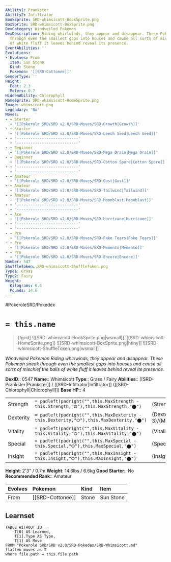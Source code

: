```yaml
---
Ability1: Prankster
Ability2: Infiltrator
BookSprite: SRD-whimsicott-BookSprite.png
BoxSprite: SRD-whimsicott-BoxSprite.png
DexCategory: Windveiled Pokemon
DexDescription: Riding whirlwinds, they appear and disappear. These Pokemon sneak
  through even the smallest gaps into houses and cause all sorts of mischief the balls
  of white fluff it leaves behind reveal its presence.
EventAbilities: ''
Evolutions:
- Evolves: From
  Item: Sun Stone
  Kind: Stone
  Pokemon: '[[SRD-Cottonee]]'
GenderType: ''
Height:
  Feet: 2.3
  Meters: 0.7
HiddenAbility: Chlorophyll
HomeSprite: SRD-whimsicott-HomeSprite.png
Image: whimsicott.png
Legendary: 'No'
Moves:
- - Starter
  - '[[Pokerole SRD/SRD v2.0/SRD-Moves/SRD-Growth|Growth]]'
- - Starter
  - '[[Pokerole SRD/SRD v2.0/SRD-Moves/SRD-Leech Seed|Leech Seed]]'
- - '---------------------------'
  - '---------------------------'
- - Beginner
  - '[[Pokerole SRD/SRD v2.0/SRD-Moves/SRD-Mega Drain|Mega Drain]]'
- - Beginner
  - '[[Pokerole SRD/SRD v2.0/SRD-Moves/SRD-Cotton Spore|Cotton Spore]]'
- - '---------------------------'
  - '---------------------------'
- - Amateur
  - '[[Pokerole SRD/SRD v2.0/SRD-Moves/SRD-Gust|Gust]]'
- - Amateur
  - '[[Pokerole SRD/SRD v2.0/SRD-Moves/SRD-Tailwind|Tailwind]]'
- - Amateur
  - '[[Pokerole SRD/SRD v2.0/SRD-Moves/SRD-Moonblast|Moonblast]]'
- - '---------------------------'
  - '---------------------------'
- - Ace
  - '[[Pokerole SRD/SRD v2.0/SRD-Moves/SRD-Hurricane|Hurricane]]'
- - '---------------------------'
  - '---------------------------'
- - Pro
  - '[[Pokerole SRD/SRD v2.0/SRD-Moves/SRD-Fake Tears|Fake Tears]]'
- - Pro
  - '[[Pokerole SRD/SRD v2.0/SRD-Moves/SRD-Memento|Memento]]'
- - Pro
  - '[[Pokerole SRD/SRD v2.0/SRD-Moves/SRD-Encore|Encore]]'
Number: 547
ShuffleToken: SRD-whimsicott-ShuffleToken.png
Type1: Grass
Type2: Fairy
Weight:
  Kilograms: 6.6
  Pounds: 14.6
---
```


#PokeroleSRD/Pokedex

# `= this.name`

> [!grid]
> ![[SRD-whimsicott-BookSprite.png|wsmall]]
> ![[SRD-whimsicott-HomeSprite.png]]
> ![[SRD-whimsicott-BoxSprite.png|htiny]]
> ![[SRD-whimsicott-ShuffleToken.png|wsmall]]


*Windveiled Pokemon*
*Riding whirlwinds, they appear and disappear. These Pokemon sneak through even the smallest gaps into houses and cause all sorts of mischief the balls of white fluff it leaves behind reveal its presence.*

**DexID**:: 0547
**Name**:: Whimsicott
**Type**:: Grass / Fairy
**Abilities**:: [[SRD-Prankster|Prankster]] / [[SRD-Infiltrator|Infiltrator]] ([[SRD-Chlorophyll|Chlorophyll]])
**Base HP**:: 4

|           |                                                                                        |                                          |
| --------- | -------------------------------------------------------------------------------------- | ---------------------------------------- |
| Strength  | `= padleft(padright("",this.MaxStrength - this.Strength,"⭘"),this.MaxStrength,"⬤")`    | (Strength::2)/(MaxStrength::4)   |
| Dexterity | `= padleft(padright("",this.MaxDexterity - this.Dexterity,"⭘"),this.MaxDexterity,"⬤")` | (Dexterity:: 3)/(MaxDexterity::6) |
| Vitality  | `= padleft(padright("",this.MaxVitality - this.Vitality,"⭘"),this.MaxVitality,"⬤")`    | (Vitality::2)/(MaxVitality::5)   |
| Special   | `= padleft(padright("",this.MaxSpecial - this.Special,"⭘"),this.MaxSpecial,"⬤")`       | (Special::2)/(MaxSpecial::5)     |
| Insight   | `= padleft(padright("",this.MaxInsight - this.Insight,"⭘"),this.MaxInsight,"⬤")`       | (Insight::2)/(MaxInsight::5)     |

**Height**: 2'3" / 0.7m
**Weight**: 14.6lbs / 6.6kg
**Good Starter**:: No
**Recommended Rank**:: Amateur

| Evolves   | Pokemon          | Kind   | Item      |
|:----------|:-----------------|:-------|:----------|
| From      | [[SRD-Cottonee]] | Stone  | Sun Stone |

## Learnset

```dataview
TABLE WITHOUT ID
    T[0] AS Learned,
    T[1].Type AS Type,
    T[1] AS Move
FROM "Pokerole SRD/SRD v2.0/SRD-Pokedex/SRD-Whimsicott.md"
flatten moves as T
where file.path = this.file.path
```

